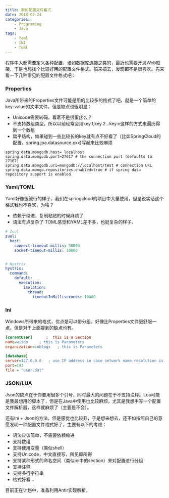 ```yaml
---
title: 新的配置文件格式
date: 2018-02-24
categories:  
    - Programing
    - Java
tags:
	- Yaml
	- INI
	- Toml
---
```

程序中大都需要定义各种配置，诸如数据库连接之类的，最近也需要开发Web框架，于是也想找个比较好用的配置文件格式。搞来搞去，发现都不是很喜欢。先来看一下几种常见的配置文件格式吧：
<!--more-->
### Properties
Java所带来的Properties文件可能是用的比较多的格式了吧，就是一个简单的key-value的文本文件，但是缺点也很明显：
* Unicode需要转码，看着不是很蛋疼么？
* 不支持数组类型，所以以前经常会用key.1,key.2...key.n这样的方式来遍历得到一个数组
* 扁平结构，如果碰到一些比较长的key就有点不好看了（比如SpringCloud的配置，spring.jpa.datasource.xxx)写起来比较麻烦
```properties
spring.data.mongodb.host= localhost
spring.data.mongodb.port=27017 # the connection port (defaults to 27107)
spring.data.mongodb.uri=mongodb://localhost/test # connection URL
spring.data.mongo.repositories.enabled=true # if spring data repository support is enabled
```
### Yaml/TOML
Yaml好像很流行的样子，我们在springcloud的项目中大量使用，但是说实话这个格式我也不喜欢，为啥？
* 依赖于缩进，复制粘贴的时候麻烦了
* 语法有点复杂了
TOML感觉和YAML差不多，也挺复杂的样子。
```yaml
# Zuul
zuul:
  host:
    connect-timeout-millis: 50000
    socket-timeout-millis: 10000


# Hystrix
hystrix:
  command:
    default:
      execution:
        isolation:
          thread:
            timeoutInMilliseconds: 10000
```

### Ini
Windows所带来的格式，优点是可以带分组，好像比Properties文件更舒服一点，但是对于上面提到的缺点也有。

```ini
[curentUser]      ;  this is a Section
name=wisdo     ; this is Parameters
organization=cnblogs   ; this is Parameters
 
[database] 
server=127.0.0.0   ; use IP address in case network name resolution is not working 
port=143 
file = "user.dat" 
```

### JSON/LUA
Json的缺点在于你要用很多个引号，同时最大的问题在于不支持注释。Lua可能是我最想用的脚本了，但是在Java中使用也比较麻烦，尤其是我想手写一个配置文件解析器，这样就麻烦了（主要是不会）。

还有Ini + Json的方法，但是感觉也比较丑，于是想来想去，还不如按照自己的意愿发明一种配置文件格式好了，主要有以下的考虑：
* 语法应该简单，不需要依赖缩进
* 支持数组
* 支持使用变量（类似shell）
* 支持Unicode，中文直接写，所见即所得
* 支持某种形式的命名空间（类似ini中的section）来对配置进行分组
* 支持注释
* 支持多行字符串
* 格式好看...

目前正在计划中，准备利用Antlr实现解析。
